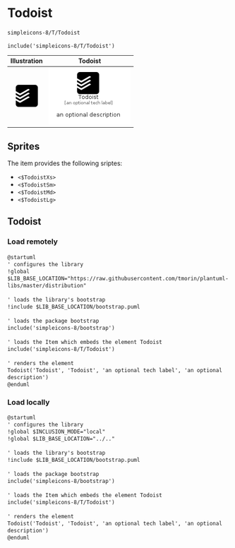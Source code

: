 # Todoist


```text
simpleicons-8/T/Todoist
```

```text
include('simpleicons-8/T/Todoist')
```



| Illustration | Todoist |
| :---: | :---: |
| ![illustration for Illustration](../../simpleicons-8/T/Todoist.png) | ![illustration for Todoist](../../simpleicons-8/T/Todoist.Local.png) |



## Sprites
The item provides the following sriptes:

- `<$TodoistXs>`
- `<$TodoistSm>`
- `<$TodoistMd>`
- `<$TodoistLg>`





## Todoist

### Load remotely
```plantuml
@startuml
' configures the library
!global $LIB_BASE_LOCATION="https://raw.githubusercontent.com/tmorin/plantuml-libs/master/distribution"

' loads the library's bootstrap
!include $LIB_BASE_LOCATION/bootstrap.puml

' loads the package bootstrap
include('simpleicons-8/bootstrap')

' loads the Item which embeds the element Todoist
include('simpleicons-8/T/Todoist')

' renders the element
Todoist('Todoist', 'Todoist', 'an optional tech label', 'an optional description')
@enduml
```

### Load locally
```plantuml
@startuml
' configures the library
!global $INCLUSION_MODE="local"
!global $LIB_BASE_LOCATION="../.."

' loads the library's bootstrap
!include $LIB_BASE_LOCATION/bootstrap.puml

' loads the package bootstrap
include('simpleicons-8/bootstrap')

' loads the Item which embeds the element Todoist
include('simpleicons-8/T/Todoist')

' renders the element
Todoist('Todoist', 'Todoist', 'an optional tech label', 'an optional description')
@enduml
```

